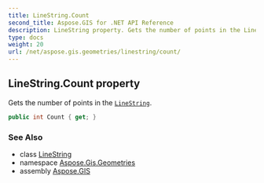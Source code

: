 ```yaml
---
title: LineString.Count
second_title: Aspose.GIS for .NET API Reference
description: LineString property. Gets the number of points in the LineString.
type: docs
weight: 20
url: /net/aspose.gis.geometries/linestring/count/
---
```

## LineString.Count property

Gets the number of points in the [`LineString`](../).

```csharp
public int Count { get; }
```

### See Also

* class [LineString](../)
* namespace [Aspose.Gis.Geometries](../../linestring/)
* assembly [Aspose.GIS](../../../)


